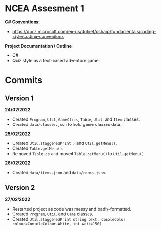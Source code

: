 # NCEA Assesment 1

**C# Conventions:**
- https://docs.microsoft.com/en-us/dotnet/csharp/fundamentals/coding-style/coding-conventions

**Project Documentation / Outline:**
- C#
- Quiz style as a text-based adventure game

# Commits


## Version 1

**24/02/2022**
- Created `Program`, `Util`, `GameClass`, `Table`, `Util`, and `Item` classes.
- Created `data/classes.json` to hold game classes data.

**25/02/2022**
- Created `Util.staggeredPrint()` and `Util.getMenu()`.
- Created `Table.getMenu()`.
- Removed `Table.cs` and moved `Table.getMenu()` to `Util.getMenu()`.

**26/02/2022**
- Created `data/items.json` and `data/rooms.json`.

## Version 2

**27/02/2022**
- Restarted project as code was messy and badly-formatted.
- Created `Program`, `Util`. and `Game` classes.
- Created `Util.staggeredPrint(string text, ConoleColor colour=ConsoleColour.White, int wait=150)`